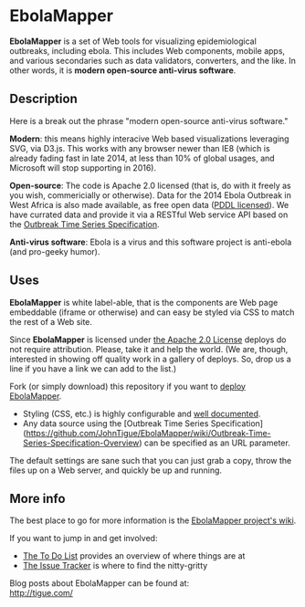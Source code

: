 EbolaMapper
===========

**EbolaMapper** is a set of Web tools for visualizing epidemiological outbreaks, including ebola. This includes Web components, mobile apps, and various secondaries such as data validators, converters, and the like. In other words, it is **modern open-source anti-virus software**. 

Description
-----------
Here is a break out the phrase "modern open-source anti-virus software."

**Modern**: this means highly interacive Web based visualizations leveraging SVG, via D3.js. This works with any browser newer than IE8 (which is already fading fast in late 2014, at less than 10% of global usages, and Microsoft will stop supporting in 2016).

**Open-source**: The code is Apache 2.0 licensed (that is, do with it freely as you wish, commericially or otherwise). Data for the 2014 Ebola Outbreak in West Africa is also made available, as free open data ([PDDL licensed](http://opendatacommons.org/licenses/pddl/)). We have currated data and provide it via a RESTful Web service API based on the [Outbreak Time Series Specification](https://github.com/JohnTigue/EbolaMapper/wiki/Outbreak-Time-Series-Specification-Overview).

**Anti-virus software**: Ebola is a virus and this software project is anti-ebola (and pro-geeky humor).

Uses
------
**EbolaMapper** is white label-able, that is the components are Web page embeddable (iframe or otherwise) and can easy be styled via CSS to match the rest of a Web site. 

Since **EbolaMapper** is licensed under [the Apache 2.0 License](http://www.apache.org/licenses/LICENSE-2.0.html) deploys do not require attribution. Please, take it and help the world. (We are, though, interested in showing off quality work in a gallery of deploys. So, drop us a line if you have a link we can add to the list.)

Fork (or simply download) this repository if you want to [deploy EbolaMapper](https://github.com/JohnTigue/EbolaMapper/wiki/Deployment-HOWTO). 
- Styling (CSS, etc.) is highly configurable and [well documented](https://github.com/JohnTigue/EbolaMapper/wiki/White-Label). 
- Any data source using the [Outbreak Time Series Specification] (https://github.com/JohnTigue/EbolaMapper/wiki/Outbreak-Time-Series-Specification-Overview) can be specified as an URL parameter.

The default settings are sane such that you can just grab a copy, throw the files up on a Web server, and quickly be up and running.

More info
---------
The best place to go for more information is the [EbolaMapper project's wiki](https://github.com/JohnTigue/EbolaMapper/wiki).

If you want to jump in and get involved:  
- [The To Do List](https://github.com/JohnTigue/EbolaMapper/wiki/To-Do-List) provides an overview of where things are at  
- [The Issue Tracker](https://github.com/JohnTigue/EbolaMapper/issues) is where to find the nitty-gritty

Blog posts about EbolaMapper can be found at:  
http://tigue.com/

